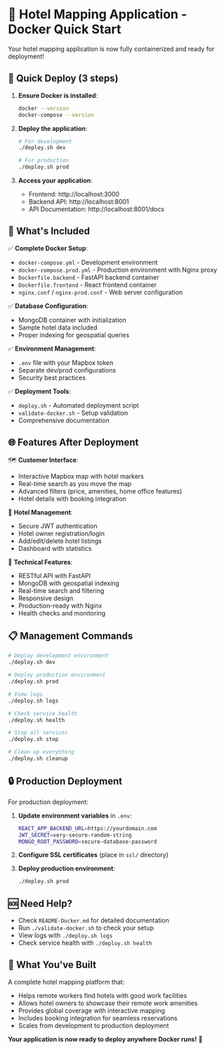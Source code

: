 # 🏨 Hotel Mapping Application - Docker Quick Start

Your hotel mapping application is now fully containerized and ready for deployment!

## 🚀 Quick Deploy (3 steps)

1. **Ensure Docker is installed**:
   ```bash
   docker --version
   docker-compose --version
   ```

2. **Deploy the application**:
   ```bash
   # For development
   ./deploy.sh dev
   
   # For production
   ./deploy.sh prod
   ```

3. **Access your application**:
   - Frontend: http://localhost:3000
   - Backend API: http://localhost:8001
   - API Documentation: http://localhost:8001/docs

## 📁 What's Included

✅ **Complete Docker Setup**:
- `docker-compose.yml` - Development environment
- `docker-compose.prod.yml` - Production environment with Nginx proxy
- `Dockerfile.backend` - FastAPI backend container
- `Dockerfile.frontend` - React frontend container
- `nginx.conf` / `nginx-prod.conf` - Web server configuration

✅ **Database Configuration**:
- MongoDB container with initialization
- Sample hotel data included
- Proper indexing for geospatial queries

✅ **Environment Management**:
- `.env` file with your Mapbox token
- Separate dev/prod configurations
- Security best practices

✅ **Deployment Tools**:
- `deploy.sh` - Automated deployment script
- `validate-docker.sh` - Setup validation
- Comprehensive documentation

## 🌐 Features After Deployment

🗺️ **Customer Interface**:
- Interactive Mapbox map with hotel markers
- Real-time search as you move the map
- Advanced filters (price, amenities, home office features)
- Hotel details with booking integration

🏨 **Hotel Management**:
- Secure JWT authentication
- Hotel owner registration/login
- Add/edit/delete hotel listings
- Dashboard with statistics

🔧 **Technical Features**:
- RESTful API with FastAPI
- MongoDB with geospatial indexing
- Real-time search and filtering
- Responsive design
- Production-ready with Nginx
- Health checks and monitoring

## 📋 Management Commands

```bash
# Deploy development environment
./deploy.sh dev

# Deploy production environment
./deploy.sh prod

# View logs
./deploy.sh logs

# Check service health
./deploy.sh health

# Stop all services
./deploy.sh stop

# Clean up everything
./deploy.sh cleanup
```

## 🔒 Production Deployment

For production deployment:

1. **Update environment variables** in `.env`:
   ```bash
   REACT_APP_BACKEND_URL=https://yourdomain.com
   JWT_SECRET=very-secure-random-string
   MONGO_ROOT_PASSWORD=secure-database-password
   ```

2. **Configure SSL certificates** (place in `ssl/` directory)

3. **Deploy production environment**:
   ```bash
   ./deploy.sh prod
   ```

## 🆘 Need Help?

- Check `README-Docker.md` for detailed documentation
- Run `./validate-docker.sh` to check your setup
- View logs with `./deploy.sh logs`
- Check service health with `./deploy.sh health`

## 🎯 What You've Built

A complete hotel mapping platform that:
- Helps remote workers find hotels with good work facilities
- Allows hotel owners to showcase their remote work amenities
- Provides global coverage with interactive mapping
- Includes booking integration for seamless reservations
- Scales from development to production deployment

**Your application is now ready to deploy anywhere Docker runs!** 🚀